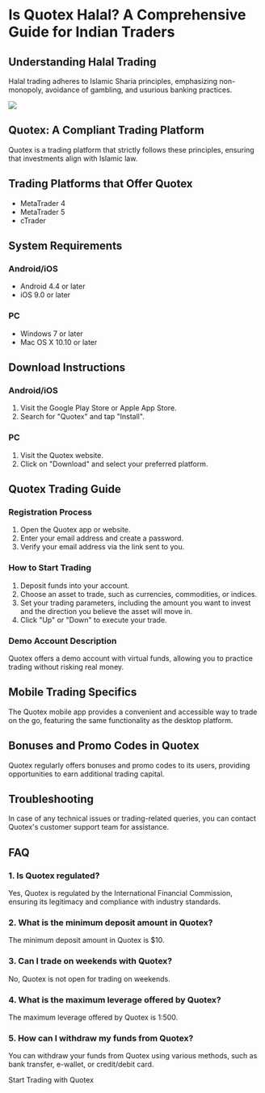 # Is Quotex Halal? A Comprehensive Guide for Indian Traders

## Understanding Halal Trading

Halal trading adheres to Islamic Sharia principles, emphasizing
non-monopoly, avoidance of gambling, and usurious banking practices.

[![](https://static.quotex.io/files/4_en/300_250.jpg)](https://traff.sbs/brokerqxlid)

## Quotex: A Compliant Trading Platform

Quotex is a trading platform that strictly follows these principles,
ensuring that investments align with Islamic law.

## Trading Platforms that Offer Quotex

-   MetaTrader 4
-   MetaTrader 5
-   cTrader

## System Requirements

### Android/iOS

-   Android 4.4 or later
-   iOS 9.0 or later

### PC

-   Windows 7 or later
-   Mac OS X 10.10 or later

## Download Instructions

### Android/iOS

1.  Visit the Google Play Store or Apple App Store.
2.  Search for "Quotex" and tap "Install".

### PC

1.  Visit the Quotex website.
2.  Click on "Download" and select your preferred platform.

## Quotex Trading Guide

### Registration Process

1.  Open the Quotex app or website.
2.  Enter your email address and create a password.
3.  Verify your email address via the link sent to you.

### How to Start Trading

1.  Deposit funds into your account.
2.  Choose an asset to trade, such as currencies, commodities, or
    indices.
3.  Set your trading parameters, including the amount you want to invest
    and the direction you believe the asset will move in.
4.  Click "Up" or "Down" to execute your trade.

### Demo Account Description

Quotex offers a demo account with virtual funds, allowing you to
practice trading without risking real money.

## Mobile Trading Specifics

The Quotex mobile app provides a convenient and accessible way to trade
on the go, featuring the same functionality as the desktop platform.

## Bonuses and Promo Codes in Quotex

Quotex regularly offers bonuses and promo codes to its users, providing
opportunities to earn additional trading capital.

## Troubleshooting

In case of any technical issues or trading-related queries, you can
contact Quotex\'s customer support team for assistance.

## FAQ

### 1. Is Quotex regulated?

Yes, Quotex is regulated by the International Financial Commission,
ensuring its legitimacy and compliance with industry standards.

### 2. What is the minimum deposit amount in Quotex?

The minimum deposit amount in Quotex is \$10.

### 3. Can I trade on weekends with Quotex?

No, Quotex is not open for trading on weekends.

### 4. What is the maximum leverage offered by Quotex?

The maximum leverage offered by Quotex is 1:500.

### 5. How can I withdraw my funds from Quotex?

You can withdraw your funds from Quotex using various methods, such as
bank transfer, e-wallet, or credit/debit card.

Start Trading with Quotex

